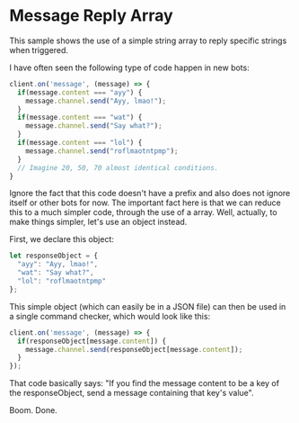 # Message Reply Array

This sample shows the use of a simple string array to reply specific strings when triggered.

I have often seen the following type of code happen in new bots:

```js
client.on('message', (message) => {
  if(message.content === "ayy") {
    message.channel.send("Ayy, lmao!");
  }
  if(message.content === "wat") {
    message.channel.send("Say what?");
  }
  if(message.content === "lol") {
    message.channel.send("roflmaotntpmp");
  }
  // Imagine 20, 50, 70 almost identical conditions.
}
```

Ignore the fact that this code doesn't have a prefix and also does not ignore itself or other bots for now. The important fact here is that we can reduce this to a much simpler code, through the use of a array. Well, actually, to make things simpler, let's use an object instead.

First, we declare this object:

```js
let responseObject = {
  "ayy": "Ayy, lmao!",
  "wat": "Say what?",
  "lol": "roflmaotntpmp"
};
```

This simple object \(which can easily be in a JSON file\) can then be used in a single command checker, which would look like this:

```js
client.on('message', (message) => {
  if(responseObject[message.content]) {
    message.channel.send(responseObject[message.content]);
  }
});
```

That code basically says: "If you find the message content to be a key of the responseObject, send a message containing that key's value".

Boom. Done.
